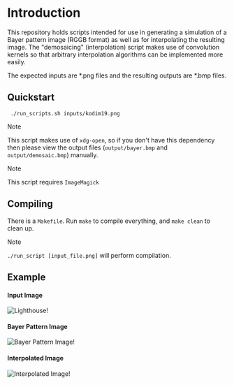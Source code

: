 # Introduction 
This repository holds scripts intended for use in generating a simulation of a Bayer pattern image (RGGB format) as well as for interpolating the resulting image. The "demosaicing" (interpolation) script makes use of convolution kernels so that arbitrary interpolation algorithms can be implemented more easily. 

The expected inputs are *.png files and the resulting outputs are *.bmp files. 


## Quickstart
``` ./run_scripts.sh inputs/kodim19.png```

> [!NOTE]  
> This script makes use of `xdg-open`, so if you don't have this dependency then please view the output files (`output/bayer.bmp` and `output/demosaic.bmp`) manually.

> [!NOTE]  
> This script requires `ImageMagick` 


## Compiling
There is a `Makefile`. Run `make` to compile everything, and `make clean` to clean up.
> [!NOTE]  
> `./run_script [input_file.png]` will perform compilation.

## Example
#### Input Image
![Lighthouse!](/inputs/kodim19.png "Lighthouse")

#### Bayer Pattern Image
![Bayer Pattern Image!](/output/bayer.bmp "Bayer Pattern Image (RGGB)")

#### Interpolated Image
![Interpolated Image!](/output/demosaic.bmp "Interpolated Image")
